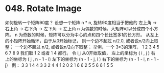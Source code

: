 # 048. Rotate Image

如何旋转一个矩阵90度？
设想一个矩阵 n * n, 旋转90度相当于把他的
左上角 -> 右上角 -> 右下角 -> 左下角 -> 左上角
n 为偶数的时候，大矩阵可以分成四个小方阵。
n 为奇数的时候，矩阵可以分为中心的点和四个长比宽多1的长方形。
从左上的小矩阵开始循环，由于从0开始标记，
则一个边不超过 n/2.0, 或者说n/2向上取整；
一个边不超过 n/2, 或者说n/2向下取整；
举例，一个 3*3的矩阵，
1 2 3
4 5 6
7 8 9
我们取 1 2 或者 1 4 都行。
令 i,j 从0开始取值，
左上的坐标为 (    i    ,     j    )
右上的坐标为 (    j    , n - 1 - i)
左下的坐标为 (n - 1 - j,     i    )
右下的坐标为 (n - 1 - i, n - 1 - j）
例：
3 3 1 4 4
3 3 2 4 4
1 2 0 2 1
6 6 2 5 5
6 6 1 5 5

